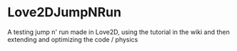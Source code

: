 # Love2DJumpNRun
A testing jump n' run made in Love2D, using the tutorial in the wiki and then extending and optimizing the code / physics
